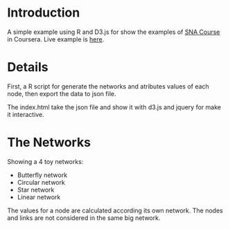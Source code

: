 # Introduction
A simple example using R and D3.js for show the examples of [SNA Course](https://class.coursera.org/sna-002/lecture/index) in Coursera. 
Live example is [here](http://jkunst.com/media/sandbox/SNA/index.html).

# Details
First, a R script for generate the networks and atributes values of each node, then export the 
data to json file.

The index.html take the json file and show it with d3.js and jquery for make it interactive.

# The Networks
Showing a 4 toy networks:

- Butterfly network
- Circular network
- Star network
- Linear network
	
The values for a node are calculated according its own network. The nodes and links are not considered in the same big network.

